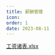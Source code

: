 ```yaml
---
title: 薪酬管理
icon: 
order: 1
date: 2023-08-11
---
```


[工资诸表.xlsx](vx_attachments/27361919237145/工资诸表.xlsx)
